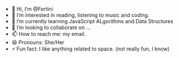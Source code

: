 - 👋 Hi, I’m @Fertini
- 👀 I’m interested in reading, listening to music and coding.
- 🌱 I’m currently learning JavaScript ALgorithms and Data Structures
- 💞️ I’m looking to collaborate on ...
- 📫 How to reach me: my email.
- 😄 Pronouns: She/Her
- ⚡ Fun fact: I like anything related to space. (not really fun, I know)

<!---
Fertini/Fertini is a ✨ special ✨ repository because its `README.md` (this file) appears on your GitHub profile.
You can click the Preview link to take a look at your changes.
--->
